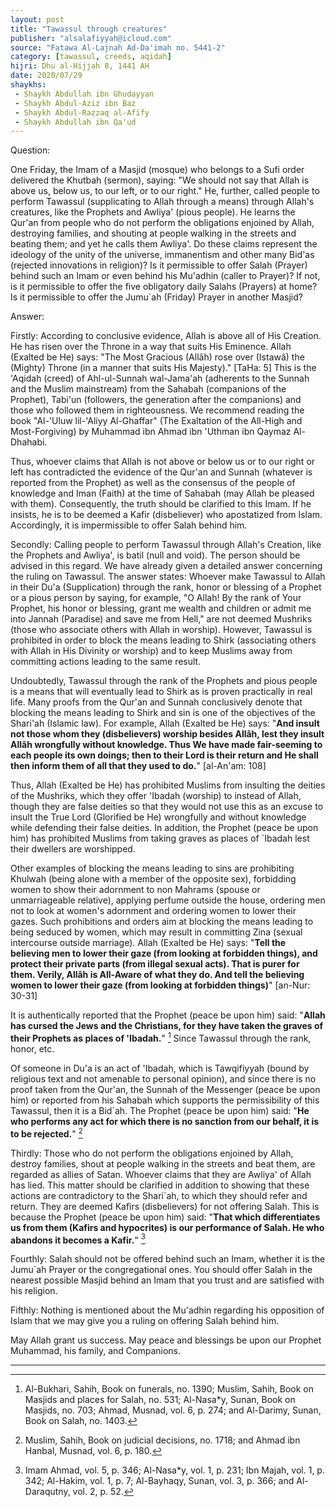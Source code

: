 ```yaml
---
layout: post
title: "Tawassul through creatures"
publisher: "alsalafiyyah@icloud.com"
source: "Fatawa Al-Lajnah Ad-Da'imah no. 5441-2"
category: [tawassul, creeds, aqidah]
hijri: Dhu al-Hijjah 8, 1441 AH
date: 2020/07/29
shaykhs: 
 - Shaykh Abdullah ibn Ghudayyan
 - Shaykh Abdul-Aziz ibn Baz
 - Shaykh Abdul-Razzaq al-Afify
 - Shaykh Abdullah ibn Qa'ud
---
```


Question: 

One Friday, the Imam of a Masjid (mosque) who belongs to a Sufi order delivered the Khutbah (sermon), saying: "We should not say that Allah is above us, below us, to our left, or to our right." He, further, called people to perform Tawassul (supplicating to Allah through a means) through Allah's creatures, like the Prophets and Awliya' (pious people). He learns the Qur'an from people who do not perform the obligations enjoined by Allah, destroying families, and shouting at people walking in the streets and beating them; and yet he calls them Awliya'. Do these claims represent the ideology of the unity of the universe, immanentism and other many Bid'as (rejected innovations in religion)? Is it permissible to offer Salah (Prayer) behind such an Imam or even behind his Mu'adhin (caller to Prayer)? If not, is it permissible to offer the five obligatory daily Salahs (Prayers) at home? Is it permissible to offer the Jumu`ah (Friday) Prayer in another Masjid?

Answer:

Firstly: According to conclusive evidence, Allah is above all of His Creation. He has risen over the Throne in a way that suits His Eminence. Allah (Exalted be He) says: "The Most Gracious (Allâh) rose over (Istawâ) the (Mighty) Throne (in a manner that suits His Majesty)." [TaHa: 5] This is the 'Aqidah (creed) of Ahl-ul-Sunnah wal-Jama'ah (adherents to the Sunnah and the Muslim mainstream) from the Sahabah (companions of the Prophet), Tabi'un (followers, the generation after the companions) and those who followed them in righteousness. We recommend reading the book "Al-'Uluw lil-'Aliyy Al-Ghaffar" (The Exaltation of the All-High and Most-Forgiving) by Muhammad ibn Ahmad ibn 'Uthman ibn Qaymaz Al-Dhahabi. 

Thus, whoever claims that Allah is not above or below us or to our right or left has contradicted the evidence of the Qur'an and Sunnah (whatever is reported from the Prophet) as well as the consensus of the people of knowledge and Iman (Faith) at the time of Sahabah (may Allah be pleased with them). Consequently, the truth should be clarified to this Imam. If he insists, he is to be deemed a Kafir (disbeliever) who apostatized from Islam. Accordingly, it is impermissible to offer Salah behind him.

Secondly: Calling people to perform Tawassul through Allah's Creation, like the Prophets and Awliya', is batil (null and void). The person should be advised in this regard. We have already given a detailed answer concerning the ruling on Tawassul. The answer states: Whoever make Tawassul to Allah in their Du'a (Supplication) through the rank, honor or blessing of a Prophet or a pious person by saying, for example, "O Allah! By the rank of Your Prophet, his honor or blessing, grant me wealth and children or admit me into Jannah (Paradise) and save me from Hell," are not deemed Mushriks (those who associate others with Allah in worship). However, Tawassul is prohibited in order to block the means leading to Shirk (associating others with Allah in His Divinity or worship) and to keep Muslims away from committing actions leading to the same result. 

Undoubtedly, Tawassul through the rank of the Prophets and pious people is a means that will eventually lead to Shirk as is proven practically in real life. Many proofs from the Qur'an and Sunnah conclusively denote that blocking the means leading to Shirk and sin is one of the objectives of the Shari'ah (Islamic law). For example, Allah (Exalted be He) says: "**And insult not those whom they (disbelievers) worship besides Allâh, lest they insult Allâh wrongfully without knowledge. Thus We have made fair-seeming to each people its own doings; then to their Lord is their return and He shall then inform them of all that they used to do.**" [al-An'am: 108] 

Thus, Allah (Exalted be He) has prohibited Muslims from insulting the deities of the Mushriks, which they offer 'Ibadah (worship) to instead of Allah, though they are false deities so that they would not use this as an excuse to insult the True Lord (Glorified be He) wrongfully and without knowledge while defending their false deities. In addition, the Prophet (peace be upon him) has prohibited Muslims from taking graves as places of `Ibadah lest their dwellers are worshipped.

Other examples of blocking the means leading to sins are prohibiting Khulwah (being alone with a member of the opposite sex), forbidding women to show their adornment to non Mahrams (spouse or unmarriageable relative), applying perfume outside the house, ordering men not to look at women's adornment and ordering women to lower their gazes. Such prohibitions and orders aim at blocking the means leading to being seduced by women, which may result in committing Zina (sexual intercourse outside marriage). Allah (Exalted be He) says: "**Tell the believing men to lower their gaze (from looking at forbidden things), and protect their private parts (from illegal sexual acts). That is purer for them. Verily, Allâh is All-Aware of what they do. And tell the believing women to lower their gaze (from looking at forbidden things)**" [an-Nur: 30-31]

It is authentically reported that the Prophet (peace be upon him) said: "**Allah has cursed the Jews and the Christians, for they have taken the graves of their Prophets as places of 'Ibadah.**" [^1] Since Tawassul through the rank, honor, etc.

Of someone in Du'a is an act of 'Ibadah, which is Tawqifiyyah (bound by religious text and not amenable to personal opinion), and since there is no proof taken from the Qur'an, the Sunnah of the Messenger (peace be upon him) or reported from his Sahabah which supports the permissibility of this Tawassul, then it is a Bid`ah. The Prophet (peace be upon him) said: "**He who performs any act for which there is no sanction from our behalf, it is to be rejected.**" [^2]

Thirdly: Those who do not perform the obligations enjoined by Allah, destroy families, shout at people walking in the streets and beat them, are regarded as allies of Satan. Whoever claims that they are Awliya' of Allah has lied. This matter should be clarified in addition to showing that these actions are contradictory to the Shari`ah, to which they should refer and return. They are deemed Kafirs (disbelievers) for not offering Salah. This is because the Prophet (peace be upon him) said: "**That which differentiates us from them (Kafirs and hypocrites) is our performance of Salah. He who abandons it becomes a Kafir.**" [^3]

Fourthly: Salah should not be offered behind such an Imam, whether it is the Jumu`ah Prayer or the congregational ones. You should offer Salah in the nearest possible Masjid behind an Imam that you trust and are satisfied with his religion.

Fifthly: Nothing is mentioned about the Mu'adhin regarding his opposition of Islam that we may give you a ruling on offering Salah behind him.


May Allah grant us success. May peace and blessings be upon our Prophet Muhammad, his family, and Companions.

---
[^1]: Al-Bukhari, Sahih, Book on funerals, no. 1390; Muslim, Sahih, Book on Masjids and places for Salah, no. 531; Al-Nasa*y, Sunan, Book on Masjids, no. 703; Ahmad, Musnad, vol. 6, p. 274; and Al-Darimy, Sunan, Book on Salah, no. 1403.
[^2]: Muslim, Sahih, Book on judicial decisions, no. 1718; and Ahmad ibn Hanbal, Musnad, vol. 6, p. 180.
[^3]: Imam Ahmad, vol. 5, p. 346; Al-Nasa*y, vol. 1, p. 231; Ibn Majah, vol. 1, p. 342; Al-Hakim, vol. 1, p. 7; Al-Bayhaqy, Sunan, vol. 3, p. 366; and Al-Daraqutny, vol. 2, p. 52.

